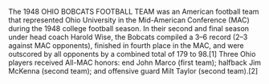 The 1948 OHIO BOBCATS FOOTBALL TEAM was an American football team that represented Ohio University in the Mid-American Conference (MAC) during the 1948 college football season. In their second and final season under head coach Harold Wise, the Bobcats compiled a 3–6 record (2–3 against MAC opponents), finished in fourth place in the MAC, and were outscored by all opponents by a combined total of 179 to 98.[1] Three Ohio players received All-MAC honors: end John Marco (first team); halfback Jim McKenna (second team); and offensive guard Milt Taylor (second team).[2]
